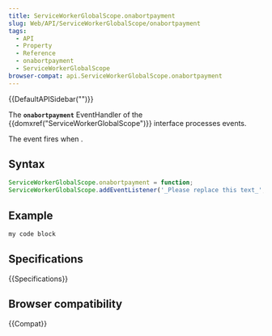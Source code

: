 ```yaml
---
title: ServiceWorkerGlobalScope.onabortpayment
slug: Web/API/ServiceWorkerGlobalScope/onabortpayment
tags:
  - API
  - Property
  - Reference
  - onabortpayment
  - ServiceWorkerGlobalScope
browser-compat: api.ServiceWorkerGlobalScope.onabortpayment
---
```

{{DefaultAPISidebar("")}}

The **`onabortpayment`** EventHandler of the {{domxref("ServiceWorkerGlobalScope")}} interface processes  events.

The  event fires when .

## Syntax

```js
ServiceWorkerGlobalScope.onabortpayment = function;
ServiceWorkerGlobalScope.addEventListener('_Please replace this text_', function);
```

## Example

```js
my code block
```

## Specifications

{{Specifications}}

## Browser compatibility

{{Compat}}

